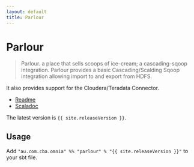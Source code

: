 ```yaml
---
layout: default
title: Parlour
---
```


Parlour
==========

> Parlour. a place that sells scoops of ice-cream; a cascading-sqoop integration.
Parlour provides a basic Cascading/Scalding Sqoop integration allowing import to and export from HDFS.

It also provides support for the Cloudera/Teradata Connector.

* [Readme](https://github.com/CommBank/parlour/)
* [Scaladoc](/parlour/latest/api/index.html)

The latest version is `{{ site.releaseVersion }}`.

Usage
-----

Add `"au.com.cba.omnia" %% "parlour" % "{{ site.releaseVersion }}"` to your sbt file.
